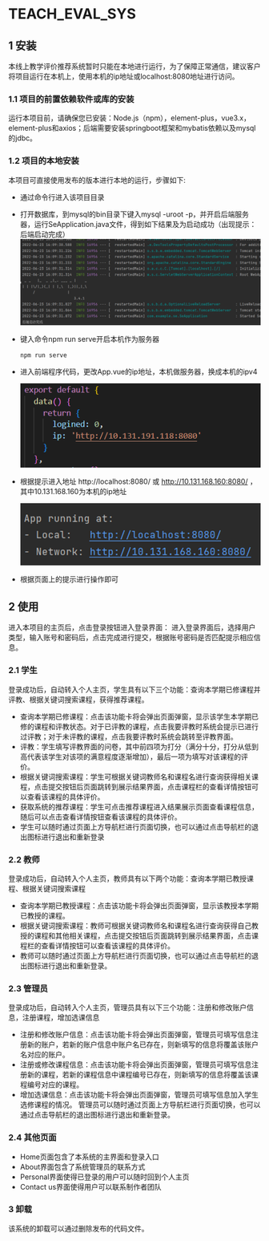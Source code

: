 TEACH_EVAL_SYS
====
## 1 安装
本线上教学评价推荐系统暂时只能在本地进行运行，为了保障正常通信，建议客户将项目运行在本机上，使用本机的ip地址或localhost:8080地址进行访问。
### 1.1 项目的前置依赖软件或库的安装

运行本项目前，请确保您已安装：Node.js（npm），element-plus，vue3.x，element-plus和axios；后端需要安装springboot框架和mybatis依赖以及mysql的jdbc。
### 1.2	项目的本地安装

本项目可直接使用发布的版本进行本地的运行，步骤如下:
- 通过命令行进入该项目目录
- 打开数据库，到mysql的bin目录下键入mysql -uroot -p，并开启后端服务器，运行SeApplication.java文件，得到如下结果及为启动成功（出现提示：后端启动完成）
![image](image/20221121131043.png)
- 键入命令npm run serve开启本机作为服务器

    ```sh
    npm run serve
    ```

- 进入前端程序代码，更改App.vue的ip地址，本机做服务器，换成本机的ipv4

    ![image](image/20221121133325.png)

- 根据提示进入地址 http://localhost:8080/ 或 http://10.131.168.160:8080/ ，其中10.131.168.160为本机的ip地址

    ![image](image/20221121131458.png)
- 根据页面上的提示进行操作即可
## 2 使用
进入本项目的主页后，点击登录按钮进入登录界面：
进入登录界面后，选择用户类型，输入账号和密码后，点击完成进行提交，根据账号密码是否匹配提示相应信息。
### 2.1 学生
登录成功后，自动转入个人主页，学生具有以下三个功能：查询本学期已修课程并评教、根据关键词搜索课程，获得推荐课程。
- 查询本学期已修课程：点击该功能卡将会弹出页面弹窗，显示该学生本学期已修的课程和评教状态。对于已评教的课程，点击我要评教时系统会提示已进行过评教；对于未评教的课程，点击我要评教时系统会跳转至评教界面。
- 评教：学生填写评教界面的问卷，其中前四项为打分（满分十分，打分从低到高代表该学生对该项的满意程度逐渐增加），最后一项为填写对该课程的评价。
- 根据关键词搜索课程：学生可根据关键词教师名和课程名进行查询获得相关课程，点击提交按钮后页面跳转到展示结果界面，点击课程栏的查看详情按钮可以查看该课程的具体评价。
- 获取系统的推荐课程：学生可点击推荐课程进入结果展示页面查看课程信息，随后可以点击查看详情按钮查看该课程的具体评价。
- 学生可以随时通过页面上方导航栏进行页面切换，也可以通过点击导航栏的退出图标进行退出和重新登录

### 2.2	教师
登录成功后，自动转入个人主页，教师具有以下两个功能：查询本学期已教授课程、根据关键词搜索课程
- 查询本学期已教授课程：点击该功能卡将会弹出页面弹窗，显示该教授本学期已教授的课程。
- 根据关键词搜索课程：教师可根据关键词教师名和课程名进行查询获得自己教授的课程和其他相关课程，点击提交按钮后页面跳转到展示结果界面，点击课程栏的查看详情按钮可以查看该课程的具体评价。
- 教师可以随时通过页面上方导航栏进行页面切换，也可以通过点击导航栏的退出图标进行退出和重新登录。

### 2.3	管理员
登录成功后，自动转入个人主页，管理员具有以下三个功能：注册和修改账户信息，注册课程，增加选课信息
- 注册和修改账户信息：点击该功能卡将会弹出页面弹窗，管理员可填写信息注册新的账户，若新的账户信息中账户名已存在，则新填写的信息将覆盖该账户名对应的账户。
- 注册或修改课程信息：点击该功能卡将会弹出页面弹窗，管理员可填写信息注册新的课程，若新的课程信息中课程编号已存在，则新填写的信息将覆盖该课程编号对应的课程。
- 增加选课信息：点击该功能卡将会弹出页面弹窗，管理员可填写信息加入学生选修课程的情况。
管理员可以随时通过页面上方导航栏进行页面切换，也可以通过点击导航栏的退出图标进行退出和重新登录。

### 2.4	其他页面
- Home页面包含了本系统的主界面和登录入口
- About界面包含了系统管理员的联系方式
- Personal界面使得已登录的用户可以随时回到个人主页
- Contact us界面使得用户可以联系制作者团队

### 3 卸载
该系统的卸载可以通过删除发布的代码文件。
